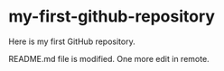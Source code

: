 # my-first-github-repository
Here is my first GitHub repository.

README.md file is modified. One more edit in remote.
